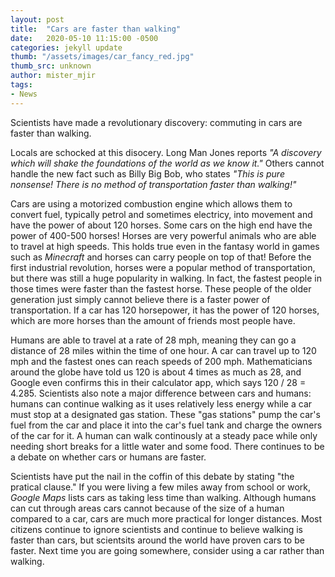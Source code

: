 ```yaml
---
layout: post
title:  "Cars are faster than walking"
date:   2020-05-10 11:15:00 -0500
categories: jekyll update
thumb: "/assets/images/car_fancy_red.jpg"
thumb_src: unknown
author: mister_mjir
tags:
- News
---
```


Scientists have made a revolutionary discovery: commuting in cars are faster than walking.

Locals are schocked at this disocery. Long Man Jones reports *"A discovery which will shake the foundations of the world
as we know it."* Others cannot handle the new fact such as Billy Big Bob, who states *"This is pure nonsense! There is
no method of transportation faster than walking!"*

Cars are using a motorized combustion engine which allows them to convert fuel, typically petrol and sometimes electricy,
into movement and have the power of about 120 horses. Some cars on the high end have the power of 400-500 horses! Horses
are very powerful animals who are able to travel at high speeds. This holds true even in the fantasy world in games such
as *Minecraft* and horses can carry people on top of that! Before the first industrial revolution, horses were a popular
method of transportation, but there was still a huge popularity in walking. In fact, the fastest people in those times were
faster than the fastest horse. These people of the older generation just simply cannot believe there is a faster power of
transportation. If a car has 120 horsepower, it has the power of 120 horses, which are more horses than the amount of friends
most people have.

Humans are able to travel at a rate of 28 mph, meaning they can go a distance of 28 miles within the time of one hour. A
car can travel up to 120 mph and the fastest ones can reach speeds of 200 mph. Mathematicians around the globe have told us
120 is about 4 times as much as 28, and Google even confirms this in their calculator app, which says 120 / 28 = 4.285.
Scientists also note a major difference between cars and humans: humans can continue walking as it uses relatively less energy
while a car must stop at a designated gas station. These "gas stations" pump the car's fuel from the car and place it into
the car's fuel tank and charge the owners of the car for it. A human can walk continously at a steady pace while only needing
short breaks for a little water and some food. There continues to be a debate on whether cars or humans are faster.

Scientists have put the nail in the coffin of this debate by stating "the pratical clause." If you were living a few miles
away from school or work, *Google Maps* lists cars as taking less time than walking. Although humans can cut through areas
cars cannot because of the size of a human compared to a car, cars are much more practical for longer distances. Most citizens
continue to ignore scientists and continue to believe walking is faster than cars, but scientsits around the world have
proven cars to be faster. Next time you are going somewhere, consider using a car rather than walking.
